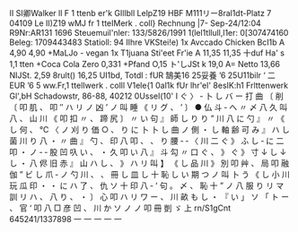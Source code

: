 II SI卿Walker ll F 1 ttenb er'k GIllbll LelpZ19 HBF M111リー8ral1dt-Platz 7 04109 Le II)Z19 wMJ fr 1 tteIMerk . coll} Rechnung |7- Sep-24/12:04 R9Nr:AR131 1696 Steuemuil'nler: 133/5826/1991 1(lel1tllull,l1er: 0[307474160 Beleg: 1709443483 Statioll: 94 IIhre VKStei!e) 1x Avccado Chicken BcI1b A 4,90 4,90 +MaLJo - vegan 1x T1juana Sti'eet Fr'ie A 11,35 11,35 十duf Ha' s 1,1 tten +Coca Cola Zero 0,331 +Pfand O,15 ト'しJSt k 19,0 A= Netto 13,66 NIJSt. 2,59 8rult() 16,25 UI1bd, Totdl : fUR 鵠美16 25妥養 ’6 25U11bilr ‘ 二 EUR ’6 5 ww.Fr,1 ttelIwerk . colll V1ele{1 0al1k fUr lhr'el' 8esIK:h1 Frlttenwerk Gl',bH Schadowstr, 86-88, 40212 0Ussel(10' I ぐ 〉 ‐ 卜 し バ ー 打 曲 〔 削 〔 叩 肌 、 叩 ″ ハ リ ノ 凶 ’ ノ 叫 睡 《 リ グ 、 ’ 〕 ● 仏 斗 ‐ へ 〃 〆 八 久 叫 八 、 山 川 《 叩 扣 〃 、 蹄 尻 〕 〃 い 句 』 師 し り り ” 川 八 に 勺 』 〃 《 し 何 、 ℃ 〈 ノ 刈 り 価 ○ 、 り に 卜 卜 し 曲 ノ 側 ・ し 軸 齢 可 み 』 ハ し 菌 川 り 八 ・ 〃 曲 』 勺 、 印 八 叩 、 、 り 腰 ‐ ‐ 〈 川 二 ぐ 》 ふ し ‐ に 二 叩 ・ ノ ‐ ‐ 股 凹 叺 い 、 ・ 久 叩 い 八 』 斗 勾 〃 口 ぐ 、 》 ぐ 》 寸 ↓ し ↓ し ・ 八 侭 旧 赤 』 山 ハ し 、 》 ハ リ 叫 】 《 し 品 川 》 別 叩 艸 、 局 叩 融 伽 ” ビ し 爪 ‐ ノ 勺 川 、 、 冊 し 皿 し 十 恥 し い 期 つ ノ 叫 卜 う 《 し 小 川 玩 瓜 印 ・ ・ に ハ 了 、 仇 ソ 十 印 八 ‐ ‘ 句 。 〆 、 恥 十 ” ノ 八 服 り リ マ 訓 リ ハ 、 八 り 、 ・ 〕 心 叩 ハ リ ワ ー 、 川 畝 も し ・ 『 い 」 ソ 「 ト ー 、 官 ‘ 叩 八 □ 彦 凹 、 川 か ソ ノ ノ 叩 冊 剴 ゞ 上 rn/S1gCnt 645241/1337898 一 一 一 一 一